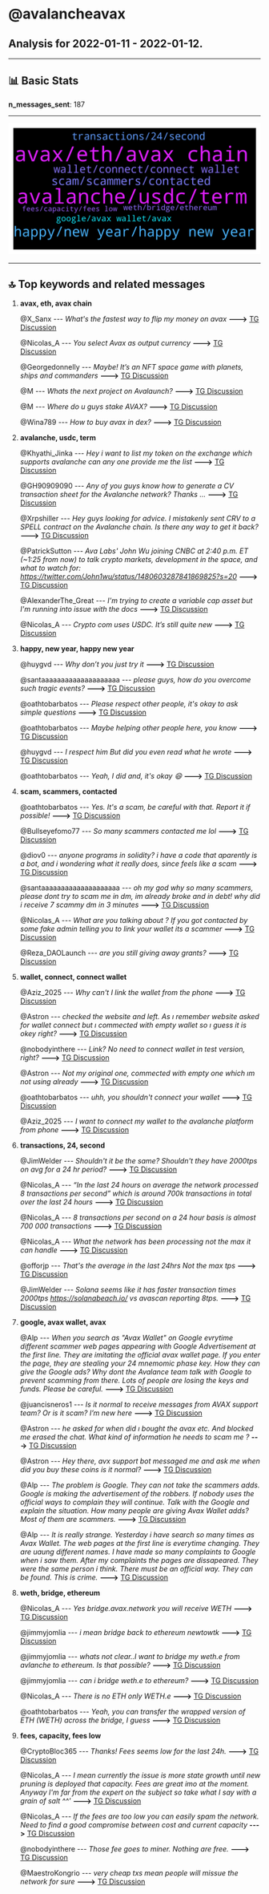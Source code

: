 # **@avalancheavax**
 ## Analysis for **2022-01-11** - **2022-01-12**.

---

## 📊 **Basic Stats**

**n_messages_sent**: 187

---
![wordcloud](avalancheavax_1Days_wordcloud.png)

---


## 🔝 **Top keywords and related messages**

1. **avax, eth, avax chain**

    @X_Sanx --- *What's the fastest way to flip my money on avax* **--->** [TG Discussion](https://t.me/avalancheavax/321469)

    @Nicolas_A --- *You select Avax as output currency* **--->** [TG Discussion](https://t.me/avalancheavax/321919)

    @Georgedonnelly --- *Maybe! It’s an NFT space game with planets, ships and commanders* **--->** [TG Discussion](https://t.me/avalancheavax/321759)

    @M --- *Whats the next project on Avalaunch?* **--->** [TG Discussion](https://t.me/avalancheavax/321564)

    @M --- *Where do u guys stake AVAX?* **--->** [TG Discussion](https://t.me/avalancheavax/321824)

    @Wina789 --- *How to buy avax in dex?* **--->** [TG Discussion](https://t.me/avalancheavax/321914)

2. **avalanche, usdc, term**

    @Khyathi_Jinka --- *Hey i want to list my token on the exchange which supports avalanche can any one provide me the list* **--->** [TG Discussion](https://t.me/avalancheavax/321874)

    @GH90909090 --- *Any of you guys know how to generate a CV transaction sheet for the Avalanche network? Thanks ...* **--->** [TG Discussion](https://t.me/avalancheavax/321506)

    @Xrpshiller --- *Hey guys looking for advice.  I mistakenly sent CRV to a SPELL contract on the Avalanche chain. Is there any way to get it back?* **--->** [TG Discussion](https://t.me/avalancheavax/321714)

    @PatrickSutton --- *Ava Labs' John Wu joining CNBC at 2:40 p.m. ET (~1:25 from now) to talk crypto markets, development in the space, and what to watch for:  https://twitter.com/John1wu/status/1480603287841869825?s=20* **--->** [TG Discussion](https://t.me/avalancheavax/321451)

    @AlexanderThe_Great --- *I'm trying to create a variable cap asset but I'm running into issue with the docs* **--->** [TG Discussion](https://t.me/avalancheavax/321855)

    @Nicolas_A --- *Crypto com uses USDC. It’s still quite new* **--->** [TG Discussion](https://t.me/avalancheavax/321597)

3. **happy, new year, happy new year**

    @huygvd --- *Why don’t you just try it* **--->** [TG Discussion](https://t.me/avalancheavax/321641)

    @santaaaaaaaaaaaaaaaaaaaa --- *please guys, how do you overcome such tragic events?* **--->** [TG Discussion](https://t.me/avalancheavax/321629)

    @oathtobarbatos --- *Please respect other people, it's okay to ask simple questions* **--->** [TG Discussion](https://t.me/avalancheavax/321654)

    @oathtobarbatos --- *Maybe helping other people here, you know* **--->** [TG Discussion](https://t.me/avalancheavax/321486)

    @huygvd --- *I respect him  But did you even read what he wrote* **--->** [TG Discussion](https://t.me/avalancheavax/321658)

    @oathtobarbatos --- *Yeah, I did and, it's okay 😄* **--->** [TG Discussion](https://t.me/avalancheavax/321660)

4. **scam, scammers, contacted**

    @oathtobarbatos --- *Yes. It's a scam, be careful with that. Report it if possible!* **--->** [TG Discussion](https://t.me/avalancheavax/321731)

    @Bullseyefomo77 --- *So many scammers contacted me lol* **--->** [TG Discussion](https://t.me/avalancheavax/321669)

    @diov0 --- *anyone programs in solidity? i have a code that aparently is a bot, and i wondering what it really does, since feels like a scam* **--->** [TG Discussion](https://t.me/avalancheavax/321493)

    @santaaaaaaaaaaaaaaaaaaaa --- *oh my god why so many scammers, please dont try to scam me in dm, im already broke and in debt! why did i receive 7 scammy dm in 3 minutes* **--->** [TG Discussion](https://t.me/avalancheavax/321624)

    @Nicolas_A --- *What are you talking about ? If you got contacted by some fake admin telling you to link your wallet its a scammer* **--->** [TG Discussion](https://t.me/avalancheavax/321608)

    @Reza_DAOLaunch --- *are you still giving away grants?* **--->** [TG Discussion](https://t.me/avalancheavax/321877)

5. **wallet, connect, connect wallet**

    @Aziz_2025 --- *Why can't I link the wallet from the phone* **--->** [TG Discussion](https://t.me/avalancheavax/321601)

    @Astron --- *checked the website and left. As ı remember website asked for wallet connect but ı commected with empty wallet so ı guess it is okey right?* **--->** [TG Discussion](https://t.me/avalancheavax/321811)

    @nobodyinthere --- *Link? No need to connect wallet in test version, right?* **--->** [TG Discussion](https://t.me/avalancheavax/321766)

    @Astron --- *Not my original one, commected with empty one which ım not using already* **--->** [TG Discussion](https://t.me/avalancheavax/321815)

    @oathtobarbatos --- *uhh, you shouldn't connect your wallet* **--->** [TG Discussion](https://t.me/avalancheavax/321813)

    @Aziz_2025 --- *I want to connect my wallet to the avalanche platform from phone* **--->** [TG Discussion](https://t.me/avalancheavax/321610)

6. **transactions, 24, second**

    @JimWelder --- *Shouldn't it be the same? Shouldn't they have 2000tps on avg for a 24 hr period?* **--->** [TG Discussion](https://t.me/avalancheavax/321891)

    @Nicolas_A --- *“In the last 24 hours on average the network processed 8 transactions per second” which is around 700k transactions in total over the last 24 hours* **--->** [TG Discussion](https://t.me/avalancheavax/321899)

    @Nicolas_A --- *8 transactions per second on a 24 hour basis is almost 700 000 transactions* **--->** [TG Discussion](https://t.me/avalancheavax/321895)

    @Nicolas_A --- *What the network has been processing not the max it can handle* **--->** [TG Discussion](https://t.me/avalancheavax/321889)

    @offorjp --- *That's the average in the last 24hrs  Not the max tps* **--->** [TG Discussion](https://t.me/avalancheavax/321888)

    @JimWelder --- *Solana seems like it has faster transaction times 2000tps https://solanabeach.io/ vs avascan reporting 8tps.* **--->** [TG Discussion](https://t.me/avalancheavax/321821)

7. **google, avax wallet, avax**

    @Alp --- *When you search as "Avax Wallet" on Google evrytime different scammer web pages appearing with Google Advertisement at the first line. They are imitating the official avax wallet page. If you enter the page, they are stealing your 24 mnemomic phase key.  How they can give the Google ads? Why dont the Avalance team talk with Google to prevent scamming from there. Lots of people are losing the keys and funds. Please be careful.* **--->** [TG Discussion](https://t.me/avalancheavax/321452)

    @juancisneros1 --- *Is it normal to receive messages from AVAX support team? Or is it scam? I’m new here* **--->** [TG Discussion](https://t.me/avalancheavax/321593)

    @Astron --- *he asked for when did ı bought the avax etc. And blocked me erased the chat. What kind of information he needs to scam me ?* **--->** [TG Discussion](https://t.me/avalancheavax/321804)

    @Astron --- *Hey there, avx support bot messaged me and ask me when did you buy these coins is it normal?* **--->** [TG Discussion](https://t.me/avalancheavax/321798)

    @Alp --- *The problem is Google. They can not take the scammers adds. Google is making the advertisement of the robbers. If nobody uses the official ways to complain they will continue. Talk with the Google and explain the situation. How many people are giving Avax Wallet adds? Most of them are scammers.* **--->** [TG Discussion](https://t.me/avalancheavax/321460)

    @Alp --- *It is really strange. Yesterday i have search so many times as Avax Wallet. The web pages at the first line is everytime changing. They are uaung different names. I have made so many complaints to Google when i saw them. After my complaints the pages are dissapeared. They were the same person i think. There must be an official way. They can be found. This is crime.* **--->** [TG Discussion](https://t.me/avalancheavax/321456)

8. **weth, bridge, ethereum**

    @Nicolas_A --- *Yes bridge.avax.network you will receive WETH* **--->** [TG Discussion](https://t.me/avalancheavax/321648)

    @jimmyjomlia --- *i mean bridge back to ethereum newtowtk* **--->** [TG Discussion](https://t.me/avalancheavax/321637)

    @jimmyjomlia --- *whats not clear..I want to bridge my weth.e from avlanche to ethereum. Is that possible?* **--->** [TG Discussion](https://t.me/avalancheavax/321640)

    @jimmyjomlia --- *can i bridge weth.e to ethereum?* **--->** [TG Discussion](https://t.me/avalancheavax/321635)

    @Nicolas_A --- *There is no ETH only WETH.e* **--->** [TG Discussion](https://t.me/avalancheavax/321918)

    @oathtobarbatos --- *Yeah, you can transfer the wrapped version of ETH (WETH) across the bridge, I guess* **--->** [TG Discussion](https://t.me/avalancheavax/321650)

9. **fees, capacity, fees low**

    @CryptoBloc365 --- *Thanks! Fees seems low for the last 24h.* **--->** [TG Discussion](https://t.me/avalancheavax/321786)

    @Nicolas_A --- *I mean currently the issue is more state growth until new pruning is deployed that capacity. Fees are great imo at the moment. Anyway I'm far from the expert on the subject so take what I say with a grain of salt ^^'* **--->** [TG Discussion](https://t.me/avalancheavax/321710)

    @Nicolas_A --- *If the fees are too low you can easily spam the network. Need to find a good compromise between cost and current capacity* **--->** [TG Discussion](https://t.me/avalancheavax/321707)

    @nobodyinthere --- *Those fee goes to miner. Nothing are free.* **--->** [TG Discussion](https://t.me/avalancheavax/321704)

    @MaestroKongrio --- *very cheap txs mean people will missue the network for sure* **--->** [TG Discussion](https://t.me/avalancheavax/321702)

